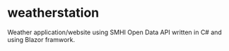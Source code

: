 # weatherstation
Weather application/website using SMHI Open Data API written in C# and using Blazor framwork.
